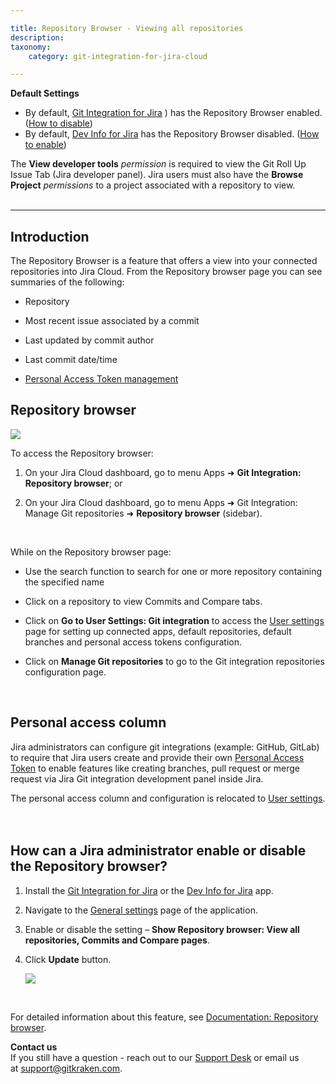 ```yaml
---

title: Repository Browser - Viewing all repositories
description:
taxonomy:
    category: git-integration-for-jira-cloud

---
```


<div class="bbb-callout bbb--info">
    <div class="irow">
    <div class="ilogobox">
        <span class="logoimg"></span>
    </div>
    <div class="imsgbox">
        <b>Default Settings</b><br>
        <ul>
            <li>
                By default, <a href="https://marketplace.atlassian.com/4984" target="_blank">Git Integration for Jira</a> ) has the Repository Browser enabled. (<a href="#">How to disable</a>)
            </li>
            <li>
                By default, <a href="https://marketplace.atlassian.com/1219270" target="_blank">Dev Info for Jira</a> has the Repository Browser disabled. (<a href="#">How to enable</a>)
            </li>
        </ul>
    </div>
    </div>
</div>

<div class="bbb-callout bbb--alert">
    <div class="irow">
    <div class="ilogobox">
        <span class="logoimg"></span>
    </div>
    <div class="imsgbox">
        The <b>View developer tools</b> <i>permission</i> is required to view the Git Roll Up Issue Tab (Jira developer panel). Jira users must also have the <b>Browse Project</b> <i>permissions</i> to a project associated with a repository to view.
    </div>
    </div>
</div>
<br>

* * *

## Introduction

The Repository Browser is a feature that offers a view into your connected repositories into Jira Cloud. From the Repository browser page you can see summaries of the following:

*   Repository

*   Most recent issue associated by a commit

*   Last updated by commit author

*   Last commit date/time

*   [Personal Access Token management](#Personal-access-column)


## Repository browser

![](https://bigbrassband.atlassian.net/wiki/download/attachments/138706958/gitcloud-repo-browser-page-access.png?version=1&modificationDate=1638605147556&cacheVersion=1&api=v2)

To access the Repository browser:

1.  On your Jira Cloud dashboard, go to menu Apps ➜ **Git Integration: Repository browser**; or

2.  On your Jira Cloud dashboard, go to menu Apps ➜ Git Integration: Manage Git repositories ➜ **Repository browser** (sidebar).

<br>

While on the Repository browser page:

*   Use the search function to search for one or more repository containing the specified name

*   Click on a repository to view Commits and Compare tabs.

*   Click on **Go to User Settings: Git integration** to access the [User settings](/git-integration-for-jira-cloud/user-settings-gij-cloud) page for setting up connected apps, default repositories, default branches and personal access tokens configuration.

*   Click on **Manage Git repositories** to go to the Git integration repositories configuration page.

<br>

## Personal access column

Jira administrators can configure git integrations (example: GitHub, GitLab) to require that Jira users create and provide their own [Personal Access Token](/git-integration-for-jira-cloud/personal-access-token-feature-gij-cloud) to enable features like creating branches, pull request or merge request via Jira Git integration development panel inside Jira.

<div class="bbb-callout bbb--info">
    <div class="irow">
    <div class="ilogobox">
        <span class="logoimg"></span>
    </div>
    <div class="imsgbox">
        The personal access column and configuration is relocated to <a href='/git-integration-for-jira-cloud/user-settings-gij-cloud'>User settings</a>.
    </div>
    </div>
</div>
<br>



<br>

## How can a Jira administrator enable or disable the Repository browser?

1.  Install the [Git Integration for Jira](https://marketplace.atlassian.com/4984) or the [Dev Info for Jira](https://marketplace.atlassian.com/1219270) app.

2.  Navigate to the [General settings](/git-integration-for-jira-cloud/general-settings-gij-cloud) page of the application.

3.  Enable or disable the setting – **Show Repository browser: View all repositories, Commits and Compare pages**.

4.  Click **Update** button.

    ![](/wp-content/uploads/gij-gitcloud-gencfg-repo-browser.png)

<br>

For detailed information about this feature, see [Documentation: Repository browser](/git-integration-for-jira-cloud/repository-browser-gij-cloud).

<div class="bbb-callout bbb--info">
    <div class="irow">
    <div class="ilogobox">
        <span class="logoimg"></span>
    </div>
    <div class="imsgbox">
        <b>Contact us</b><br>
        If you still have a question - reach out to our <a href='https://help.gitkraken.com/git-integration-for-jira-cloud/gij-cloud-contact-support/'>Support Desk</a> or email us at <a href='mailto:support@gitkraken.com'>support@gitkraken.com</a>.
    </div>
    </div>
</div>
<br>

